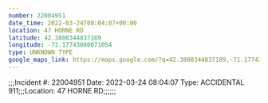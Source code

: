 ```yaml
---
number: 22004951
date_time: 2022-03-24T08:04:07+00:00
location: 47 HORNE RD
latitude: 42.3808344837189
longitude: -71.17743080071054
type: UNKNOWN TYPE
google_maps_link: https://maps.google.com/?q=42.3808344837189,-71.17743080071054
---
```


;;;Incident #: 22004951  Date: 2022-03-24 08:04:07  Type: ACCIDENTAL 911;;;Location: 47 HORNE RD;;;;;;
